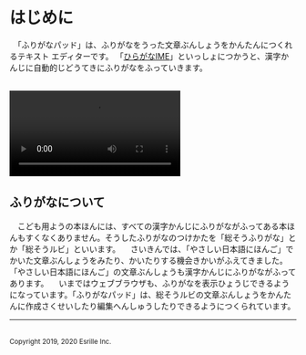 # はじめに

　「ふりがなパッド」は、ふりがなをうった￹文章￺ぶんしょう￻をかんたんにつくれるテキスト エディターです。
「[ひらがなIME](https://github.com/esrille/ibus-hiragana)」といっしょにつかうと、￹漢字￺かんじ￻に￹自動的￺じどうてき￻にふりがなをふっていきます。

<br>
<video controls autoplay>
<source src='screenshot.mp4' type='video/mp4'>
スクリーン ショット
</video>

## ふりがなについて
　こども￹用￺よう￻の￹本￺ほん￻には、すべての￹漢字￺かんじ￻にふりがながふってある￹本￺ほん￻もすくなくありません。そうしたふりがなのつけかたを「￹総￺そう￻ふりがな」とか「￹総￺そう￻ルビ」といいます。
　さいきんでは、「やさしい￹日本語￺にほんご￻」でかいた￹文章￺ぶんしょう￻をみたり、かいたりする￹機会￺きかい￻がふえてきました。「やさしい￹日本語￺にほんご￻」の￹文章￺ぶんしょう￻も￹漢字￺かんじ￻にふりがながふってあります。
　いまではウェブブラウザも、ふりがなを￹表示￺ひょうじ￻できるようになっています。「ふりがなパッド」は、￹総￺そう￻ルビの￹文章￺ぶんしょう￻をかんたんに￹作成￺さくせい￻したり￹編集￺へんしゅう￻したりできるようにつくられています。

<hr>
<br><small>Copyright 2019, 2020 Esrille Inc. </small>
